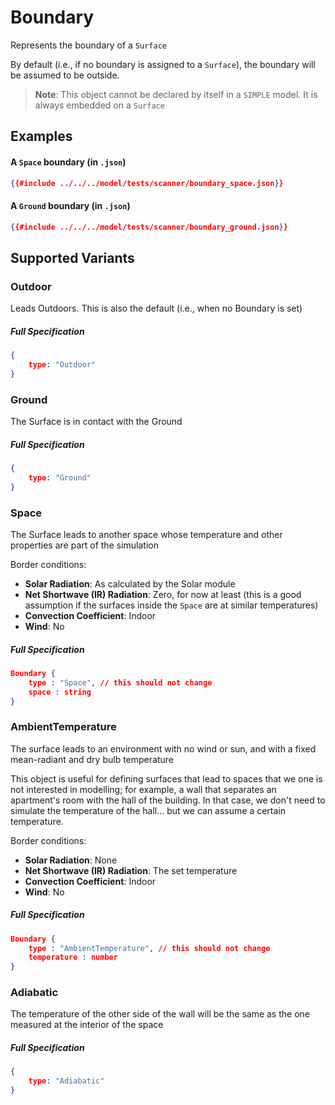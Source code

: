 # Boundary

Represents the boundary of a `Surface`

By default (i.e., if no boundary is assigned to a `Surface`),
the boundary will be assumed to be outside.

> **Note**: This object cannot be declared by itself in a `SIMPLE` model. It is always
embedded on a `Surface`

## Examples

#### A `Space` boundary (in `.json`)
```json
{{#include ../../../model/tests/scanner/boundary_space.json}}
```
#### A `Ground` boundary (in `.json`)
```json
{{#include ../../../model/tests/scanner/boundary_ground.json}}
```


 ## Supported Variants

###  Outdoor

Leads Outdoors. This is also the default (i.e., when no
Boundary is set)



##### Full Specification
```json
{
	type: "Outdoor"
}
```


###  Ground

The Surface is in contact with the Ground



##### Full Specification
```json
{
	type: "Ground"
}
```


###  Space

The Surface leads to another space whose temperature
and other properties are part of the simulation

Border conditions:
* **Solar Radiation**: As calculated by the Solar module
* **Net Shortwave (IR) Radiation**: Zero, for now at least (this is a good assumption if the surfaces inside the `Space` are at similar temperatures)
* **Convection Coefficient**: Indoor
* **Wind**: No



##### Full Specification
```json
Boundary {
	type : "Space", // this should not change
	space : string
}
```

###  AmbientTemperature

The surface leads to an environment with no wind or sun, and with a fixed
mean-radiant and dry bulb temperature

This object is useful for defining surfaces that lead to spaces that
we one is not interested in modelling; for example, a wall that separates
an apartment\'s room with the hall of the building. In that case, we don\'t
need to simulate the temperature of the hall... but we can assume a certain
temperature.

Border conditions:
* **Solar Radiation**: None
* **Net Shortwave (IR) Radiation**: The set temperature
* **Convection Coefficient**: Indoor
* **Wind**: No



##### Full Specification
```json
Boundary {
	type : "AmbientTemperature", // this should not change
	temperature : number
}
```

###  Adiabatic

The temperature of the other side of the wall will be
the same as the one measured at the interior of the space



##### Full Specification
```json
{
	type: "Adiabatic"
}
```


